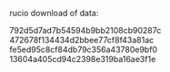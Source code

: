 rucio download of data:

792d5d7ad7b54594b9bb2108cb90287c
472678f134434d2bbee77cf8f43a81ac
fe5ed95c8cf84db79c356a43780e9bf0
13604a405cd94c2398e319ba16ae3f1e
